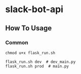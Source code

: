 # slack-bot-api

## How To Usage

### Common

```
chmod u+x flask_run.sh

flask_run.sh dev  # dev_main.py
flask_run.sh prod  # main.py
```
